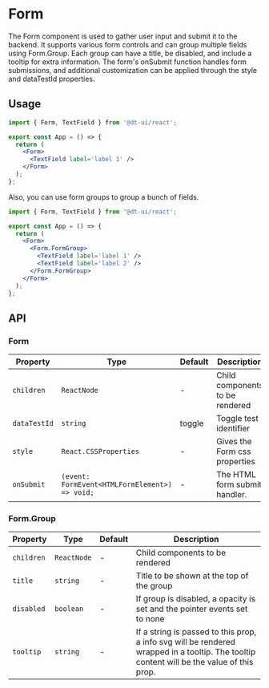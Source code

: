 # Form

The Form component is used to gather user input and submit it to the backend. It supports various form controls and can group multiple fields using Form.Group. Each group can have a title, be disabled, and include a tooltip for extra information. The form's onSubmit function handles form submissions, and additional customization can be applied through the style and dataTestId properties.

## Usage

```jsx
import { Form, TextField } from '@dt-ui/react';

export const App = () => {
  return (
    <Form>
      <TextField label='label 1' />
    </Form>
  );
};
```

Also, you can use form groups to group a bunch of fields.

```jsx
import { Form, TextField } from '@dt-ui/react';

export const App = () => {
  return (
    <Form>
      <Form.FormGroup>
        <TextField label='label 1' />
        <TextField label='label 2' />
      </Form.FormGroup>
    </Form>
  );
};
```

## API

### Form

| Property     | Type                                           | Default | Description                     |
| ------------ | ---------------------------------------------- | ------- | ------------------------------- |
| `children`   | `ReactNode`                                    | -       | Child components to be rendered |
| `dataTestId` | `string`                                       | toggle  | Toggle test identifier          |
| `style`      | `React.CSSProperties`                          | -       | Gives the Form css properties   |
| `onSubmit`   | `(event: FormEvent<HTMLFormElement>) => void;` | -       | The HTML form submit handler.   |

### Form.Group

| Property   | Type        | Default | Description                                                                                                                               |
| ---------- | ----------- | ------- | ----------------------------------------------------------------------------------------------------------------------------------------- |
| `children` | `ReactNode` | -       | Child components to be rendered                                                                                                           |
| `title`    | `string`    | -       | Title to be shown at the top of the group                                                                                                 |
| `disabled` | `boolean`   | -       | If group is disabled, a opacity is set and the pointer events set to none                                                                 |
| `tooltip`  | `string`    | -       | If a string is passed to this prop, a info svg will be rendered wrapped in a tooltip. The tooltip content will be the value of this prop. |
